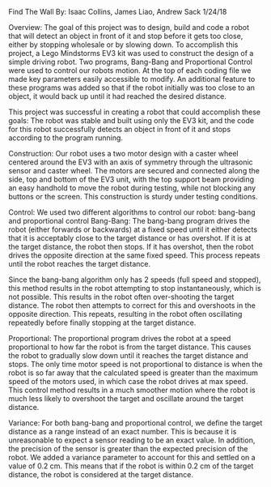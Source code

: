 Find The Wall
By: Isaac Collins, James Liao, Andrew Sack
1/24/18


Overview:
The goal of this project was to design, build and code a robot that will detect an object in front of it and stop before it gets too close, either by stopping wholesale or by slowing down. To accomplish this project, a Lego Mindstorms EV3 kit was used to construct the design of a simple driving robot. Two programs, Bang-Bang and Proportional Control were used to control our robots motion. At the top of each coding file we made key parameters easily accessible to modify. An additional feature to these programs was added so that if the robot initially was too close to an object, it would back up until it had reached the desired distance.

This project was successful in creating a robot that could accomplish these goals: The robot was stable and built using only the EV3 kit, and the code for this robot successfully detects an object in front of it and stops according to the program running.

Construction:
Our robot uses a two motor design with a caster wheel centered around the EV3 with an axis of symmetry through the ultrasonic sensor and caster wheel. The motors are secured and connected along the side, top and bottom of the EV3 unit, with the top support beam providing an easy handhold to move the robot during testing, while not blocking any buttons or the screen. This construction is sturdy under testing conditions.

Control:
We used two different algorithms to control our robot: bang-bang and proportional control
Bang-Bang:
The bang-bang program drives the robot (either forwards or backwards) at a fixed speed until it either detects that it is acceptably close to the target distance or has overshot. If it is at the target distance, the robot then stops. If it has overshot, then the robot drives the opposite direction at the same fixed speed. This process repeats until the robot reaches the target distance.

Since the bang-bang algorithm only has 2 speeds (full speed and stopped), this method results in the robot attempting to stop instantaneously, which is not possible. This results in the robot often over-shooting the target distance. The robot then attempts to correct for this and overshoots in the opposite direction. This repeats, resulting in the robot often oscillating repeatedly before finally stopping at the target distance.

Proportional:
The proportional program drives the robot at a speed proportional to how far the robot is from the target distance. This causes the robot to gradually slow down until it reaches the target distance and stops. The only time motor speed is not proportional to distance is when the robot is so far away that the calculated speed is greater than the maximum speed of the motors used, in which case the robot drives at max speed. This control method results in a much smoother motion where the robot is much less likely to overshoot the target and oscillate around the target distance.

Variance:
For both bang-bang and proportional control, we define the target distance as a range instead of an exact number. This is because it is unreasonable to expect a sensor reading to be an exact value. In addition, the precision of the sensor is greater than the expected precision of the robot. We added a variance parameter to account for this and settled on a value of 0.2 cm. This means that if the robot is within 0.2 cm of the target distance, the robot is considered at the target distance.